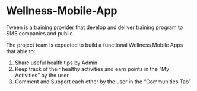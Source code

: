# Wellness-Mobile-App
Tween is a training provider that develop and deliver training program to SME companies and public.

The project team is expected to build a functional Wellness Mobile Apps that able to: 
1) Share useful health tips by Admin 
2) Keep track of their healthy activities and earn points in the “My Activities” by the user 
3) Comment and Support each other by the user in the “Communities Tab”
